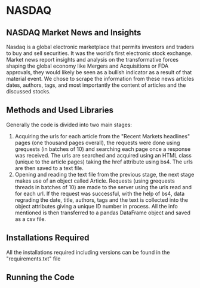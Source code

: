 # NASDAQ 

## NASDAQ Market News and Insights 

Nasdaq is a global electronic marketplace that permits investors and traders to buy and sell securities. 
It was the world’s first electronic stock exchange.
Market news report insights and analysis on the transformative forces shaping the global economy like Mergers and 
Acquisitions or FDA approvals, they would likely be seen as a bullish indicator as a result of that material event. 
We chose to scrape the information from these news articles dates, authors, tags, and most importantly the content of 
articles and the discussed stocks.


## Methods and Used Libraries

Generally the code is divided into two main stages:
1. Acquiring the urls for each article from the "Recent Markets headlines" pages (one thousand pages overall),
the requests were done using grequests (in batches of 10) and searching each page once a response was received. 
The urls are searched and acquired using an HTML class (unique to the article pages) taking the href attribute using 
bs4. The urls are then saved to a text file. 
2. Opening and reading the text file from the previous stage, the next stage makes use of an object called Article.
Requests (using grequests threads in batches of 10) are made to the server using the urls read and for each url. If the 
request was successful, with the help of bs4, data regrading the date, title, authors, tags and the text is collected
into the object attributes giving a unique ID number in process. All the info mentioned is then transferred to a pandas 
DataFrame object and saved as a csv file.

## Installations Required

All the installations required including versions can be found in the "requirements.txt"  file

## Running the Code


